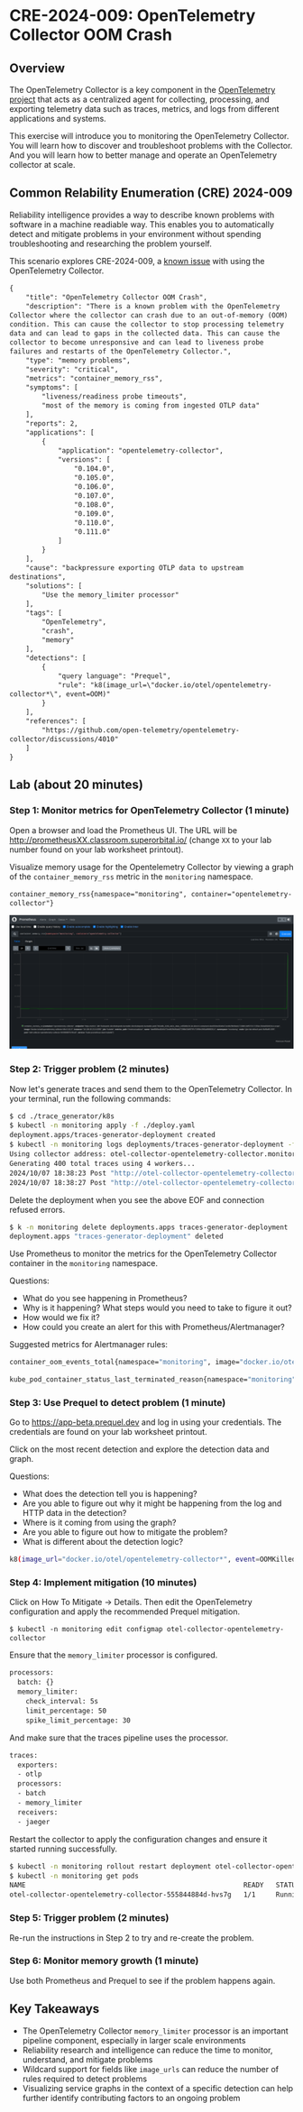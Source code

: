 # CRE-2024-009: OpenTelemetry Collector OOM Crash

## Overview

The OpenTelemetry Collector is a key component in the [OpenTelemetry project](https://opentelemetry.io/) that acts as a centralized agent for collecting, processing, and exporting telemetry data such as traces, metrics, and logs from different applications and systems.

This exercise will introduce you to monitoring the OpenTelemetry Collector. You will learn how to discover and troubleshoot problems with the Collector. And you will learn how to better manage and operate an OpenTelemetry collector at scale.

## Common Relability Enumeration (CRE) 2024-009

Reliability intelligence provides a way to describe known problems with software in a machine readiable way. This enables you to automatically detect and mitigate problems in your environment without spending troubleshooting and researching the problem yourself.

This scenario explores CRE-2024-009, a [known issue](https://github.com/open-telemetry/opentelemetry-collector/discussions/4010) with using the OpenTelemetry Collector.

```
{
    "title": "OpenTelemetry Collector OOM Crash",
    "description": "There is a known problem with the OpenTelemetry Collector where the collector can crash due to an out-of-memory (OOM) condition. This can cause the collector to stop processing telemetry data and can lead to gaps in the collected data. This can cause the collector to become unresponsive and can lead to liveness probe failures and restarts of the OpenTelemetry Collector.",
    "type": "memory problems",
    "severity": "critical",
    "metrics": "container_memory_rss",
    "symptoms": [
        "liveness/readiness probe timeouts",
        "most of the memory is coming from ingested OTLP data"
    ],
    "reports": 2,
    "applications": [
        {
            "application": "opentelemetry-collector",
            "versions": [
                "0.104.0",
                "0.105.0",
                "0.106.0",
                "0.107.0",
                "0.108.0",
                "0.109.0",
                "0.110.0",
                "0.111.0"
            ]
        }
    ],
    "cause": "backpressure exporting OTLP data to upstream destinations",
    "solutions": [
        "Use the memory_limiter processor"
    ],
    "tags": [
        "OpenTelemetry",
        "crash",
        "memory"
    ],
    "detections": [
        {
            "query language": "Prequel",
            "rule": "k8(image_url=\"docker.io/otel/opentelemetry-collector*\", event=OOM)"
        }
    ],
    "references": [
        "https://github.com/open-telemetry/opentelemetry-collector/discussions/4010"
    ]
}
```

## Lab (about 20 minutes)

### Step 1: Monitor metrics for OpenTelemetry Collector (1 minute)

Open a browser and load the Prometheus UI. The URL will be http://prometheusXX.classroom.superorbital.io/ (change `XX` to your lab number found on your lab worksheet printout).

Visualize memory usage for the Opentelemetry Collector by viewing a graph of the `container_memory_rss` metric in the `monitoring` namespace.

```
container_memory_rss{namespace="monitoring", container="opentelemetry-collector"}
```

![Monitor OTel Collector memory](./images/otel-rss.png)

### Step 2: Trigger problem (2 minutes)

Now let's generate traces and send them to the OpenTelemetry Collector. In your terminal, run the following commands:

```bash
$ cd ./trace_generator/k8s
$ kubectl -n monitoring apply -f ./deploy.yaml
deployment.apps/traces-generator-deployment created
$ kubectl -n monitoring logs deployments/traces-generator-deployment -f 
Using collector address: otel-collector-opentelemetry-collector.monitoring.svc.cluster.local:14268
Generating 400 total traces using 4 workers...
2024/10/07 18:38:23 Post "http://otel-collector-opentelemetry-collector.monitoring.svc.cluster.local:14268/api/traces": EOF
2024/10/07 18:38:27 Post "http://otel-collector-opentelemetry-collector.monitoring.svc.cluster.local:14268/api/traces": dial tcp 10.119.252.93:14268: connect: connection refused
```

Delete the deployment when you see the above EOF and connection refused errors.

```bash
$ k -n monitoring delete deployments.apps traces-generator-deployment 
deployment.apps "traces-generator-deployment" deleted
```

Use Prometheus to monitor the metrics for the OpenTelemetry Collector container in the `monitoring` namespace.

Questions: 

* What do you see happening in Prometheus?
* Why is it happening? What steps would you need to take to figure it out?
* How would we fix it?
* How could you create an alert for this with Prometheus/Alertmanager?

Suggested metrics for Alertmanager rules:

```bash
container_oom_events_total{namespace="monitoring", image="docker.io/otel/opentelemetry-collector-k8s:0.111.0"}
```

```bash
kube_pod_container_status_last_terminated_reason{namespace="monitoring", container="opentelemetry-collector"}
```

### Step 3: Use Prequel to detect problem (1 minute)

Go to https://app-beta.prequel.dev and log in using your credentials. The credentials are found on your lab worksheet printout.

Click on the most recent detection and explore the detection data and graph.

Questions:

* What does the detection tell you is happening?
* Are you able to figure out why it might be happening from the log and HTTP data in the detection?
* Where is it coming from using the graph?
* Are you able to figure out how to mitigate the problem?
* What is different about the detection logic?

```bash
k8(image_url="docker.io/otel/opentelemetry-collector*", event=OOMKilled)
```

### Step 4: Implement mitigation (10 minutes)

Click on How To Mitigate -> Details. Then edit the OpenTelemetry configuration and apply the recommended Prequel mitigation.

```
$ kubectl -n monitoring edit configmap otel-collector-opentelemetry-collector 
```

Ensure that the `memory_limiter` processor is configured.

```bash
processors:
  batch: {}
  memory_limiter:
    check_interval: 5s
    limit_percentage: 50
    spike_limit_percentage: 30
```

And make sure that the traces pipeline uses the processor.

```bash
traces:
  exporters:
  - otlp
  processors:
  - batch
  - memory_limiter
  receivers:
  - jaeger
```

Restart the collector to apply the configuration changes and ensure it started running successfully.

```bash
$ kubectl -n monitoring rollout restart deployment otel-collector-opentelemetry-collector
$ kubectl -n monitoring get pods
NAME                                                      READY   STATUS    RESTARTS   AGE
otel-collector-opentelemetry-collector-555844884d-hvs7g   1/1     Running   0          34s
```

### Step 5: Trigger problem (2 minutes)

Re-run the instructions in Step 2 to try and re-create the problem.

### Step 6: Monitor memory growth (1 minute)

Use both Prometheus and Prequel to see if the problem happens again.

## Key Takeaways

* The OpenTelemetry Collector `memory_limiter` processor is an important pipeline component, especially in larger scale environments
* Reliability research and intelligence can reduce the time to monitor, understand, and mitigate problems
* Wildcard support for fields like `image_urls` can reduce the number of rules required to detect problems
* Visualizing service graphs in the context of a specific detection can help further identify contributing factors to an ongoing problem